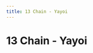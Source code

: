 ```yaml
---
title: 13 Chain - Yayoi
---
```

# 13 Chain - Yayoi
<ClientOnly>
<AssetLoader :reloadOnce="true" />
<GameSlides :jsonFileToLoad="'yayoi/13chain_yayoi_nov2.json'" :useRandomSeed="false" :useManualData="false" :replay="true"></GameSlides>

</ClientOnly>
